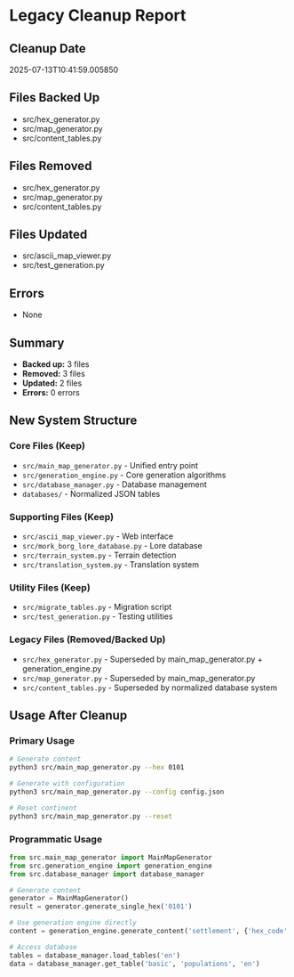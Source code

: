 # Legacy Cleanup Report

## Cleanup Date
2025-07-13T10:41:59.005850

## Files Backed Up
- src/hex_generator.py
- src/map_generator.py
- src/content_tables.py

## Files Removed
- src/hex_generator.py
- src/map_generator.py
- src/content_tables.py

## Files Updated
- src/ascii_map_viewer.py
- src/test_generation.py

## Errors
- None

## Summary
- **Backed up:** 3 files
- **Removed:** 3 files  
- **Updated:** 2 files
- **Errors:** 0 errors

## New System Structure

### Core Files (Keep)
- `src/main_map_generator.py` - Unified entry point
- `src/generation_engine.py` - Core generation algorithms
- `src/database_manager.py` - Database management
- `databases/` - Normalized JSON tables

### Supporting Files (Keep)
- `src/ascii_map_viewer.py` - Web interface
- `src/mork_borg_lore_database.py` - Lore database
- `src/terrain_system.py` - Terrain detection
- `src/translation_system.py` - Translation system

### Utility Files (Keep)
- `src/migrate_tables.py` - Migration script
- `src/test_generation.py` - Testing utilities

### Legacy Files (Removed/Backed Up)
- `src/hex_generator.py` - Superseded by main_map_generator.py + generation_engine.py
- `src/map_generator.py` - Superseded by main_map_generator.py
- `src/content_tables.py` - Superseded by normalized database system

## Usage After Cleanup

### Primary Usage
```bash
# Generate content
python3 src/main_map_generator.py --hex 0101

# Generate with configuration
python3 src/main_map_generator.py --config config.json

# Reset continent
python3 src/main_map_generator.py --reset
```

### Programmatic Usage
```python
from src.main_map_generator import MainMapGenerator
from src.generation_engine import generation_engine
from src.database_manager import database_manager

# Generate content
generator = MainMapGenerator()
result = generator.generate_single_hex('0101')

# Use generation engine directly
content = generation_engine.generate_content('settlement', {'hex_code': '0101', 'terrain': 'forest', 'language': 'en'})

# Access database
tables = database_manager.load_tables('en')
data = database_manager.get_table('basic', 'populations', 'en')
```
